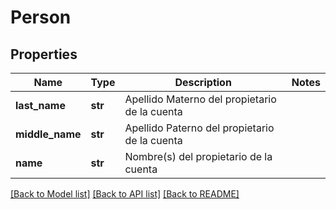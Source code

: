 # Person

## Properties
Name | Type | Description | Notes
------------ | ------------- | ------------- | -------------
**last_name** | **str** | Apellido Materno del propietario de la cuenta | 
**middle_name** | **str** | Apellido Paterno del propietario de la cuenta | 
**name** | **str** | Nombre(s) del propietario de la cuenta | 

[[Back to Model list]](../README.md#documentation-for-models) [[Back to API list]](../README.md#documentation-for-api-endpoints) [[Back to README]](../README.md)

